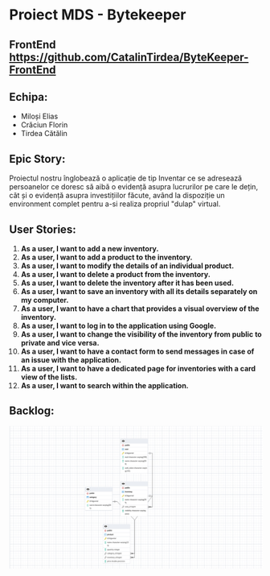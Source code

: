 # Proiect MDS - Bytekeeper

## FrontEnd https://github.com/CatalinTirdea/ByteKeeper-FrontEnd
## Echipa:
- Miloși Elias
- Crăciun Florin
- Tirdea Cătălin

## Epic Story:
Proiectul nostru înglobează o aplicație de tip Inventar ce se adresează persoanelor ce doresc să aibă o evidență asupra lucrurilor pe care le dețin, cât și o evidență asupra investițiilor făcute, având la dispoziție un environment complet pentru a-si realiza propriul "dulap" virtual.

## User Stories:
1. **As a user, I want to add a new inventory.**
2. **As a user, I want to add a product to the inventory.**
3. **As a user, I want to modify the details of an individual product.**
4. **As a user, I want to delete a product from the inventory.**
5. **As a user, I want to delete the inventory after it has been used.**
6. **As a user, I want to save an inventory with all its details separately on my computer.**
7. **As a user, I want to have a chart that provides a visual overview of the inventory.**
8. **As a user, I want to log in to the application using Google.**
9. **As a user, I want to change the visibility of the inventory from public to private and vice versa.**
10. **As a user, I want to have a contact form to send messages in case of an issue with the application.**
11. **As a user, I want to have a dedicated page for inventories with a card view of the lists.**
12. **As a user, I want to search within the application.**

## Backlog:


<img src="https://github.com/CatalinTirdea/ByteKeeper-BackEnd/blob/master/ByteKeeper.png">
